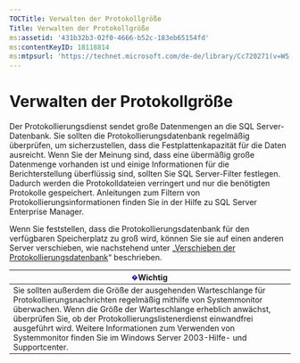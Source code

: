 ```yaml
---
TOCTitle: Verwalten der Protokollgröße
Title: Verwalten der Protokollgröße
ms:assetid: '431b32b3-02f0-4666-b52c-183eb65154fd'
ms:contentKeyID: 18118814
ms:mtpsurl: 'https://technet.microsoft.com/de-de/library/Cc720271(v=WS.10)'
---
```


Verwalten der Protokollgröße
============================

Der Protokollierungsdienst sendet große Datenmengen an die SQL Server-Datenbank. Sie sollten die Protokollierungsdatenbank regelmäßig überprüfen, um sicherzustellen, dass die Festplattenkapazität für die Daten ausreicht. Wenn Sie der Meinung sind, dass eine übermäßig große Datenmenge vorhanden ist und einige Informationen für die Berichterstellung überflüssig sind, sollten Sie SQL Server-Filter festlegen. Dadurch werden die Protokolldateien verringert und nur die benötigten Protokolle gespeichert. Anleitungen zum Filtern von Protokollierungsinformationen finden Sie in der Hilfe zu SQL Server Enterprise Manager.

Wenn Sie feststellen, dass die Protokollierungsdatenbank für den verfügbaren Speicherplatz zu groß wird, können Sie sie auf einen anderen Server verschieben, wie nachstehend unter „[Verschieben der Protokollierungsdatenbank](https://technet.microsoft.com/34ea8045-dc94-422e-9601-29927cfc1534)“ beschrieben.

| ![](images/Cc720271.Important(WS.10).gif)Wichtig                                                                                                                                                                                                                                                                                                                            |
|----------------------------------------------------------------------------------------------------------------------------------------------------------------------------------------------------------------------------------------------------------------------------------------------------------------------------------------------------------------------------------------------------------|
| Sie sollten außerdem die Größe der ausgehenden Warteschlange für Protokollierungsnachrichten regelmäßig mithilfe von Systemmonitor überwachen. Wenn die Größe der Warteschlange erheblich anwächst, überprüfen Sie, ob der Protokollierungslistenerdienst einwandfrei ausgeführt wird. Weitere Informationen zum Verwenden von Systemmonitor finden Sie im Windows Server 2003-Hilfe- und Supportcenter. |